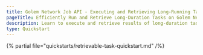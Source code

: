 ```yaml
---
title: Golem Network Job API - Executing and Retrieving Long-Running Tasks
pageTitle: Efficiently Run and Retrieve Long-Duration Tasks on Golem Network - A Step-by-Step Quickstart Guide
description: Learn to execute and retrieve results of long-duration tasks on the Golem Network with our comprehensive Quickstart guide, ideal for Node.js environments.
type: Quickstart
---
```


{% partial file="quickstarts/retrievable-task-quickstart.md" /%}
